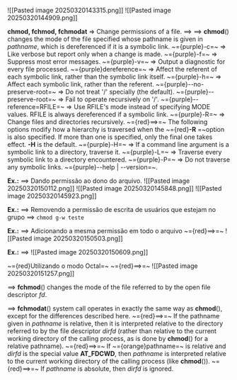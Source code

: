 ![[Pasted image 20250320143315.png]]
![[Pasted image 20250320144909.png]]

**chmod, fchmod, fchmodat** => Change permissions of a file. ==> 
==> **chmod**() changes the mode of the file specified whose pathname is given in _pathname_, which is dereferenced if it is a symbolic link.
	~={purple}-c=~ => Like verbose but report only when a change is made.
	~={purple}-f=~ => Suppress most error messages.
	~={purple}-v=~ => Output a diagnostic for every file processed.
	~={purple}dereference=~ => Affect the referent of each symbolic link, rather than the symbolic link itself.
	~={purple}-h=~ => Affect each symbolic link, rather than the referent.
	~={purple}--no-preserve-root=~ => Do not treat '/' specially (the default).
	~={purple}--preserve-root=~ => Fail to operate recursively on '/'.
	~={purple}--reference=RFILE=~ => Use RFILE's mode instead of specifying MODE values. RFILE is always dereferenced if a symbolic link.
	~={purple}-R=~ => Change files and directories recursively.
~={red}==>=~ The following options modify how a hierarchy is traversed when the ~={red}**-R** =~option is also specified.  If more than one is specified, only the final one takes effect. **-H** is the default.
	~={purple}-H=~ => If a command line argument is a symbolic link to a directory, traverse it.
	~={purple}-L=~ => Traverse every symbolic link to a directory encountered.
	~={purple}-P=~ => Do not traverse any symbolic links.
	~={purple}--help | --version=~.

**Ex.:** ==> Dando permissão ao dono do arquivo.
![[Pasted image 20250320150112.png]]
![[Pasted image 20250320145848.png]]
![[Pasted image 20250320145923.png]]

**Ex.:** ==> Removendo a permissão de escrita de usuários que estejam no grupo ==>
`chmod g-w teste`

**Ex.:** ==> Adicionando a mesma permissão em todo o arquivo ~={red}==>=~
![[Pasted image 20250320150503.png]]

**Ex.:** ==>
![[Pasted image 20250320150609.png]]

~={red}Utilizando o modo Octal=~ ~={red}==>=~ 
![[Pasted image 20250320151257.png]]

==> **fchmod**() changes the mode of the file referred to by the open file descriptor _fd_.

==> **fchmodat**() system call operates in exactly the same way as **chmod**(), except for the differences described here. ~={red}==>=~ If the pathname given in _pathname_ is relative, then it is interpreted relative to the directory referred to by the file descriptor _dirfd_ (rather than relative to the current working directory of the calling process, as is done by **chmod**() for a relative pathname). ~={red}==>=~ If ~={orange}pathname=~ is relative and _dirfd_ is the special value **AT_FDCWD**, then _pathname_ is interpreted relative to the current working directory of the calling process (like **chmod**()). ~={red}==>=~ If _pathname_ is absolute, then _dirfd_ is ignored.

